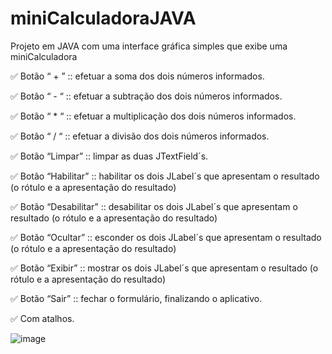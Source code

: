 # miniCalculadoraJAVA
Projeto em JAVA com uma interface gráfica simples que exibe uma miniCalculadora

✅ Botão “ + ” :: efetuar a soma dos dois números informados.

✅ Botão “ - “ :: efetuar a subtração dos dois números informados.

✅ Botão “ * “ :: efetuar a multiplicação dos dois números informados.

✅ Botão “ / “ :: efetuar a divisão dos dois números informados.

✅ Botão “Limpar” :: limpar as duas JTextField´s.

✅ Botão “Habilitar” :: habilitar os dois JLabel´s que apresentam o resultado (o rótulo e a
apresentação do resultado)

✅ Botão “Desabilitar” :: desabilitar os dois JLabel´s que apresentam o resultado (o rótulo e a
apresentação do resultado)

✅ Botão “Ocultar” :: esconder os dois JLabel´s que apresentam o resultado (o rótulo e a
apresentação do resultado)

✅ Botão “Exibir” :: mostrar os dois JLabel´s que apresentam o resultado (o rótulo e a apresentação
do resultado)

✅ Botão “Sair” :: fechar o formulário, finalizando o aplicativo.

✅ Com atalhos.

![image](https://github.com/Gabr1ell1/miniCalculadoraJAVA/assets/133404217/853ade4f-58bc-40a2-9d10-30d8d094adeb)
